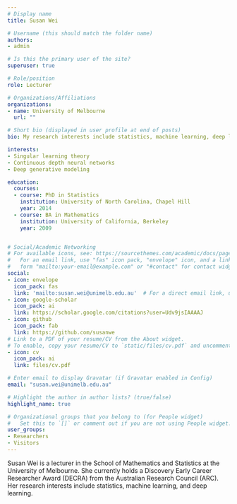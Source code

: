 ```yaml
---
# Display name
title: Susan Wei

# Username (this should match the folder name)
authors:
- admin

# Is this the primary user of the site?
superuser: true

# Role/position
role: Lecturer

# Organizations/Affiliations
organizations:
- name: University of Melbourne
  url: ""

# Short bio (displayed in user profile at end of posts)
bio: My research interests include statistics, machine learning, deep learning.

interests:
- Singular learning theory
- Continuous depth neural networks
- Deep generative modeling

education:
  courses:
  - course: PhD in Statistics
    institution: University of North Carolina, Chapel Hill
    year: 2014
  - course: BA in Mathematics
    institution: University of California, Berkeley
    year: 2009


# Social/Academic Networking
# For available icons, see: https://sourcethemes.com/academic/docs/page-builder/#icons
#   For an email link, use "fas" icon pack, "envelope" icon, and a link in the
#   form "mailto:your-email@example.com" or "#contact" for contact widget.
social:
- icon: envelope
  icon_pack: fas
  link: 'mailto:susan.wei@unimelb.edu.au'  # For a direct email link, use "mailto:test@example.org".
- icon: google-scholar
  icon_pack: ai
  link: https://scholar.google.com/citations?user=Udv9jsIAAAAJ
- icon: github
  icon_pack: fab
  link: https://github.com/susanwe
# Link to a PDF of your resume/CV from the About widget.
# To enable, copy your resume/CV to `static/files/cv.pdf` and uncomment the lines below.
- icon: cv
  icon_pack: ai
  link: files/cv.pdf

# Enter email to display Gravatar (if Gravatar enabled in Config)
email: "susan.wei@unimelb.edu.au"

# Highlight the author in author lists? (true/false)
highlight_name: true

# Organizational groups that you belong to (for People widget)
#   Set this to `[]` or comment out if you are not using People widget.
user_groups:
- Researchers
- Visitors
---
```


Susan Wei is a lecturer in the School of Mathematics and Statistics at the University of Melbourne. She currently holds a Discovery Early Career Researcher Award (DECRA) from the Australian Research Council (ARC). Her research interests include statistics, machine learning, and deep learning. 
